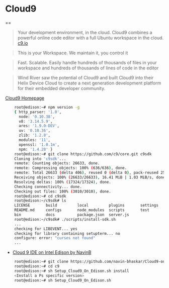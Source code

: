 # Cloud9
==
> Your development environment, in the cloud. Cloud9 combines a powerful online code editor with a full Ubuntu workspace in the cloud. [c9.io](https://c9.io/blog/2015-a-year-of-living-learningly/)

> This is your Workspace. We maintain it, you control it

> Fast. Scalable. Easily handle hundreds of thousands of files in your workspace and hundreds of thousands of lines of code in the editor

> Wind River saw the potential of Cloud9 and built Cloud9 into their Helix Device Cloud to create a next generation development platform for their embedded developer community. 

[Cloud9 Homepage](https://c9.io/)

```sh
    root@edison:~# npm version -g
    { http_parser: '1.0',
      node: '0.10.38',
      v8: '3.14.5.9',
      ares: '1.9.0-DEV',
      uv: '0.10.36',
      zlib: '1.2.8',
      modules: '11',
      openssl: '1.0.1m',          
      npm: '1.4.28' }
    root@edison:~# git clone https://github.com/c9/core.git c9sdk
    Cloning into 'c9sdk'...
    remote: Counting objects: 26633, done.
    remote: Compressing objects: 100% (636/636), done.
    remote: Total 26633 (delta 406), reused 0 (delta 0), pack-reused 25996
    Receiving objects: 100% (26633/26633), 16.41 MiB | 1.03 MiB/s, done.
    Resolving deltas: 100% (17324/17324), done.     
    Checking connectivity... done.
    Checking out files: 100% (3010/3010), done.                    
    root@edison:~# cd c9sdk
    root@edison:~/c9sdk# ls
    LICENSE       build         local         plugins       settings
    README.md     configs       node_modules  scripts       test
    bin           docs          package.json  server.js
    root@edison:~/c9sdk# ./scripts/install-sdk.sh
    ...
    checking for LIBEVENT... yes
    checking for library containing setupterm... no
    configure: error: "curses not found"
    ...
```

- [Cloud 9 IDE on Intel Edison by NavinB](http://www.instructables.com/id/Cloud-9-IDE-on-Intel-Edison/?ALLSTEPS)

```sh
    root@edison:~# git clone https://github.com/navin-bhaskar/Cloud9-on-Intel-Edison.git c9
    root@edison:~# cd c9
    root@edison:~# sh Setup_Cloud9_On_Edison.sh install
    <Install a Ps specific version>
    root@edison:~# sh Setup_Cloud9_On_Edison.sh
```